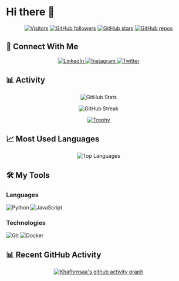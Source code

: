 # Hi there 👋

<div align="center">
  
  [![Visitors](https://visitor-badge.laobi.icu/badge?page_id=khafhrnsaa.khafhrnsaa)](https://github.com/khafhrnsaa)
  [![GitHub followers](https://img.shields.io/github/followers/khafhrnsaa.svg?style=social&label=Follow&maxAge=2592000)](https://github.com/khafhrnsaa?tab=followers)
  [![GitHub stars](https://img.shields.io/github/stars/khafhrnsaa.svg?style=social&label=Star&maxAge=2592000)](https://github.com/khafhrnsaa?tab=stars)
  [![GitHub repos](https://badges.pufler.dev/repos/khafhrnsaa)](https://badges.pufler.dev)

</div>

## 📱 Connect With Me
<div align="center">
  <a href="https://www.linkedin.com/in/khafhrnsaa/" target="_blank">
    <img src="https://img.shields.io/badge/LinkedIn-%230077B5.svg?&style=for-the-badge&logo=linkedin&logoColor=white" alt="LinkedIn">
  </a>
  <a href="https://www.instagram.com/airenmeyyyy/" target="_blank">
    <img src="https://img.shields.io/badge/Instagram-%23E4405F.svg?&style=for-the-badge&logo=instagram&logoColor=white" alt="Instagram">
  </a>
  <a href="https://twitter.com/kha_frnsa" target="_blank">
    <img src="https://img.shields.io/badge/Twitter-%231DA1F2.svg?&style=for-the-badge&logo=twitter&logoColor=white" alt="Twitter">
  </a>
</div>

## 📊 Activity
<div align="center">
  
  ![GitHub Stats](https://github-readme-stats.vercel.app/api?username=khafhrnsaa&show_icons=true&theme=radical&count_private=true)
  
  ![GitHub Streak](https://github-readme-streak-stats.herokuapp.com/?user=khafhrnsaa&theme=radical)
  
  [![Trophy](https://github-profile-trophy.vercel.app/?username=khafhrnsaa&theme=radical&row=1&column=6)](https://github.com/ryo-ma/github-profile-trophy)
  
</div>

## 📈 Most Used Languages
<div align="center">
  
  ![Top Languages](https://github-readme-stats.vercel.app/api/top-langs/?username=khafhrnsaa&layout=compact&theme=radical)
  
</div>

## 🛠️ My Tools

### Languages
![Python](https://img.shields.io/badge/-Python-3776AB?style=flat-square&logo=Python&logoColor=white)
![JavaScript](https://img.shields.io/badge/-JavaScript-F7DF1E?style=flat-square&logo=JavaScript&logoColor=black)

### Technologies
![Git](https://img.shields.io/badge/-Git-F05032?style=flat-square&logo=Git&logoColor=white)
![Docker](https://img.shields.io/badge/-Docker-2496ED?style=flat-square&logo=Docker&logoColor=white)

## 📊 Recent GitHub Activity
<div align="center">
  
  [![Khafhrnsaa's github activity graph](https://github-readme-activity-graph.vercel.app/graph?username=khafhrnsaa&theme=react-dark)](https://github.com/ashutosh00710/github-readme-activity-graph)
  
</div>
